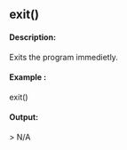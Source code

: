 ## exit()
#### Description:
Exits the program immedietly.
#### Example :
exit()

#### Output:
\> N/A